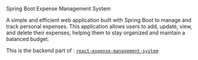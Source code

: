 Spring Boot Expense Management System

A simple and efficient web application built with Spring Boot to manage and track personal expenses. This application allows users to add, update, view, and delete their expenses, helping them to stay organized and maintain a balanced budget.

This is  the backend part of : [`react-expense-management-system`](https://github.com/Andryandraina/react-expense-management-system) 
